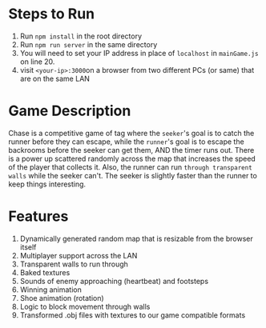 # Steps to Run

1. Run `npm install` in the root directory
2. Run `npm run server` in the same directory
3. You will need to set your IP address in place of `localhost` in `mainGame.js` on line 20.
4. visit `<your-ip>:3000`on a browser from two different PCs (or same) that are on the same LAN

# Game Description

Chase is a competitive game of tag where the `seeker`'s goal is to catch the runner before they can escape, while the `runner`'s goal is to escape the backrooms before the seeker can get them, AND the timer runs out. There is a power up scattered randomly across the map that increases the speed of the player that collects it. Also, the runner can run `through transparent walls` while the seeker can't. The seeker is slightly faster than the runner to keep things interesting.

# Features

1. Dynamically generated random map that is resizable from the browser itself
2. Multiplayer support across the LAN
3. Transparent walls to run through
4. Baked textures
5. Sounds of enemy approaching (heartbeat) and footsteps
6. Winning animation
7. Shoe animation (rotation)
8. Logic to block movement through walls
9. Transformed .obj files with textures to our game compatible formats
